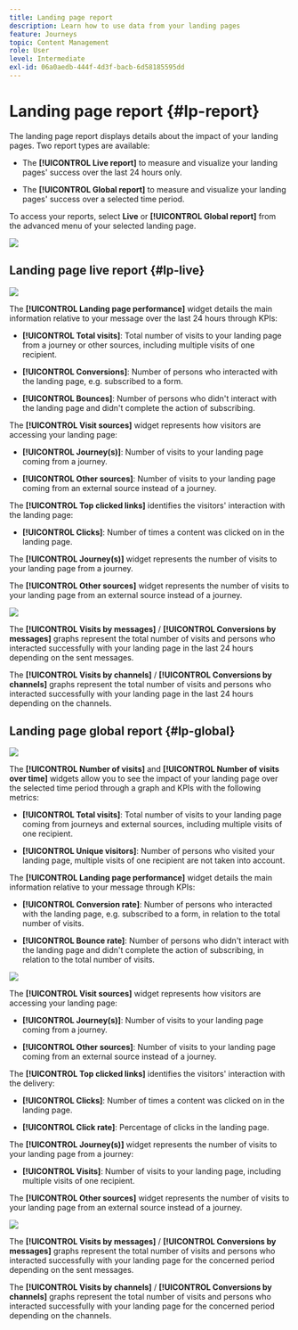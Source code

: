 ```yaml
---
title: Landing page report
description: Learn how to use data from your landing pages
feature: Journeys
topic: Content Management
role: User
level: Intermediate
exl-id: 06a0aedb-444f-4d3f-bacb-6d58185595dd
---
```

# Landing page report {#lp-report}

The landing page report displays details about the impact of your landing pages. Two report types are available:

* The **[!UICONTROL Live report]** to measure and visualize your landing pages' success over the last 24 hours only.

* The **[!UICONTROL Global report]** to measure and visualize your landing pages' success over a selected time period.

To access your reports, select **Live** or **[!UICONTROL Global report]** from the advanced menu of your selected landing page.

![](../assets/landing_page_report_1.png)

## Landing page live report {#lp-live}

![](../assets/landing_page_report_2.png)

The **[!UICONTROL Landing page performance]** widget details the main information relative to your message over the last 24 hours through KPIs:

* **[!UICONTROL Total visits]**: Total number of visits to your landing page from a journey or other sources, including multiple visits of one recipient. 

* **[!UICONTROL Conversions]**: Number of persons who interacted with the landing page, e.g. subscribed to a form. 

* **[!UICONTROL Bounces]**: Number of persons who didn't interact with the landing page and didn't complete the action of subscribing.

The **[!UICONTROL Visit sources]** widget represents how visitors are accessing your landing page:

* **[!UICONTROL Journey(s)]**: Number of visits to your landing page coming from a journey.

* **[!UICONTROL Other sources]**: Number of visits to your landing page coming from an external source instead of a journey.

The **[!UICONTROL Top clicked links]** identifies the visitors' interaction with the landing page:

* **[!UICONTROL Clicks]**: Number of times a content was clicked on in the landing page.

The **[!UICONTROL Journey(s)]** widget represents the number of visits to your landing page from a journey.

The **[!UICONTROL Other sources]** widget represents the number of visits to your landing page from an external source instead of a journey.

![](../assets/landing_page_report_3.png)

The **[!UICONTROL Visits by messages]** / **[!UICONTROL Conversions by messages]** graphs represent the total number of visits and persons who interacted successfully with your landing page in the last 24 hours depending on the sent messages.

The **[!UICONTROL Visits by channels]** / **[!UICONTROL Conversions by channels]** graphs represent the total number of visits and persons who interacted successfully with your landing page in the last 24 hours depending on the channels.

## Landing page global report {#lp-global}

![](../assets/landing_page_report_4.png)

The **[!UICONTROL Number of visits]** and **[!UICONTROL Number of visits over time]** widgets allow you to see the impact of your landing page over the selected time period through a graph and KPIs with the following metrics:

* **[!UICONTROL Total visits]**: Total number of visits to your landing page coming from journeys and external sources, including multiple visits of one recipient.

* **[!UICONTROL Unique visitors]**: Number of persons who visited your landing page, multiple visits of one recipient are not taken into account.

The **[!UICONTROL Landing page performance]** widget details the main information relative to your message through KPIs:

* **[!UICONTROL Conversion rate]**: Number of persons who interacted with the landing page, e.g. subscribed to a form, in relation to the total number of visits.

* **[!UICONTROL Bounce rate]**: Number of persons who didn't interact with the landing page and didn't complete the action of subscribing, in relation to the total number of visits.

![](../assets/landing_page_report_5.png)

The **[!UICONTROL Visit sources]** widget represents how visitors are accessing your landing page:

* **[!UICONTROL Journey(s)]**: Number of visits to your landing page coming from a journey.

* **[!UICONTROL Other sources]**: Number of visits to your landing page coming from an external source instead of a journey.

The **[!UICONTROL Top clicked links]** identifies the visitors' interaction with the delivery:

* **[!UICONTROL Clicks]**: Number of times a content was clicked on in the landing page.

* **[!UICONTROL Click rate]**: Percentage of clicks in the landing page.

The **[!UICONTROL Journey(s)]** widget represents the number of visits to your landing page from a journey: 

* **[!UICONTROL Visits]**: Number of visits to your landing page, including multiple visits of one recipient.

The **[!UICONTROL Other sources]** widget represents the number of visits to your landing page from an external source instead of a journey.

![](../assets/landing_page_report_6.png)

The **[!UICONTROL Visits by messages]** / **[!UICONTROL Conversions by messages]** graphs represent the total number of visits and persons who interacted successfully with your landing page for the concerned period depending on the sent messages.

The **[!UICONTROL Visits by channels]** / **[!UICONTROL Conversions by channels]** graphs represent the total number of visits and persons who interacted successfully with your landing page for the concerned period depending on the channels.
